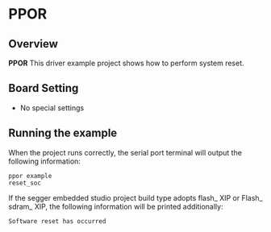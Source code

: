 # PPOR

## Overview

**PPOR** This driver example project shows how to perform system reset.

## Board Setting

- No special settings

## Running the example

When the project runs correctly, the serial port terminal will output the following information:
```console
ppor example
reset_soc
```
If the segger embedded studio project build type adopts flash_ XIP or Flash_ sdram_ XIP, the following information will be printed additionally:
```console
Software reset has occurred
```
